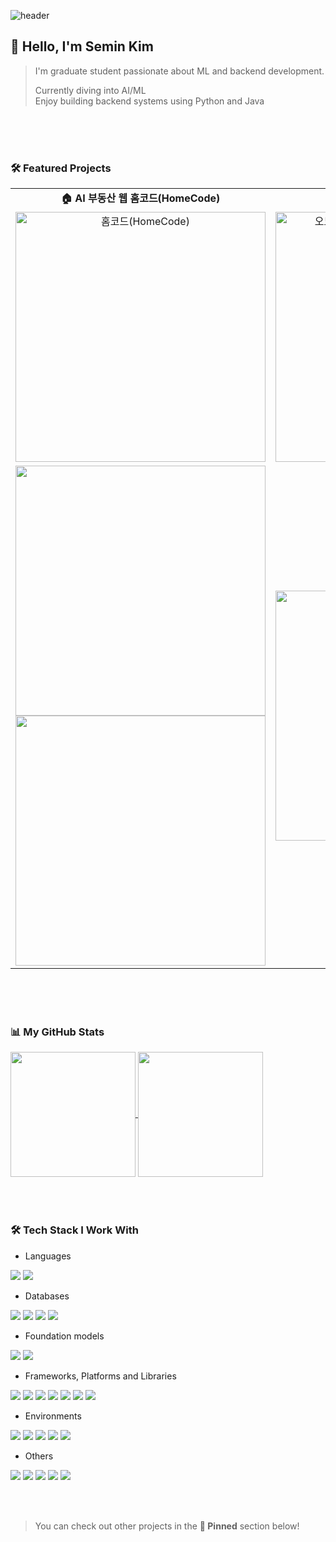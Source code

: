 <div> 

![header](https://capsule-render.vercel.app/api?type=wave&color=FBBCBA&height=140&section=header&fontColor=F6546A&fontSize=40&animation=fadeIn&fontAlignY=55&desc=%20)
## 👋 Hello, I'm Semin Kim 
> I'm graduate student passionate about ML and backend development.
>
> Currently diving into AI/ML <br>
> Enjoy building backend systems using Python and Java
>
<!--<img src="https://img.shields.io/badge/github%20pages-121013?style=for-the-badge&logo=github&logoColor=white">-->


<br><br><br>
### 🛠️ Featured Projects
<table>
  <tr>
    <td width="450" align="center">
      <b>🏠 AI 부동산 웹 홈코드(HomeCode)</b><br>
    </td>
    <td width="450" align="center">
      <b>📘 AI 오답노트 앱 오노(OnO)</b><br>
    </td>
  </tr>
  <tr>
    <td width="450" align="center">
        <img width="400" src="https://github.com/user-attachments/assets/d5e40d2d-c9a5-4f88-93a6-c64a50bed77f" alt="홈코드(HomeCode)">
    </td>
    <td width="450" align="center">
        <img width="400" src="https://github.com/user-attachments/assets/ccc5ffcc-af26-4d33-af78-ba61189c236d" alt="오노(OnO)-손쉬운 나만의 진정한 오답노트"><br>
    </td>
  </tr>
  <tr>
    <td width="450">
      <a href="https://github.com/semnisem/HomeCode-BE" target="_blank">
         <img width="400" src="https://github-readme-stats.vercel.app/api/pin/?username=semnisem&repo=HomeCode-BE" />
      </a>
      <a href="https://github.com/semnisem/HomeCode-FE" target="_blank">
        <img width="400" src="https://github-readme-stats.vercel.app/api/pin/?username=semnisem&repo=HomeCode-FE" />
      </a>
    </td>
    <td width="450" align="center">
      <a href="https://github.com/AI-SIP/.github/blob/main/profile/README.md" target="_blank">
        <img width="400" src="https://github-readme-stats.vercel.app/api/pin/?username=AI-SIP&repo=OnO_AI_AND_SERVER" />
      </a>
    </td>
  </tr>
</table>



<br><br><br>
### 📊 My GitHub Stats
<a href="https://github-readme-stats.vercel.app/api?username=semnisem&theme=dracula&show_icons=true">
  <img height=200 align="center" src="https://github-readme-stats.vercel.app/api?username=semnisem&theme=dracula&show_icons=true" />
</a>
<a href="https://github-readme-stats.vercel.app/api?username=semnisem&theme=dracula&show_icons=true">
  <img height=200 align="center" src="https://github-readme-stats.vercel.app/api/top-langs?username=semnisem&theme=dracula&langs_count=8" />
</a>
<br><br><br><br>

### 🛠️ Tech Stack I Work With
- Languages <br>
<img src="https://img.shields.io/badge/python-3670A0?style=for-the-badge&logo=python&logoColor=ffdd54">
<img src="https://img.shields.io/badge/java-%23ED8B00.svg?style=for-the-badge&logo=openjdk&logoColor=white">
<br>

- Databases <br>
<img src="https://img.shields.io/badge/mysql-4479A1.svg?style=for-the-badge&logo=mysql&logoColor=white">
<img src="https://img.shields.io/badge/OracleSQL-F80000?style=for-the-badge&logo=oracle&logoColor=white">
<img src="https://img.shields.io/badge/Milvus-00A1EA.svg?style=for-the-badge&logo=Milvus&logoColor=white">
<img src="https://img.shields.io/badge/MongoDB-%234ea94b.svg?style=for-the-badge&logo=mongodb&logoColor=white">
<br>

- Foundation models <br>
<img src="https://img.shields.io/badge/YOLO--v11-111F68.svg?style=for-the-badge&logo=YOLO&logoColor=white">
<img src="https://img.shields.io/badge/Meta--sam-0467DF.svg?style=for-the-badge&logo=Meta&logoColor=white">
<br>

- Frameworks, Platforms and Libraries <br>
<img src="https://img.shields.io/badge/PyTorch-EE4C2C?style=for-the-badge&logo=pytorch&logoColor=white">
<img src="https://img.shields.io/badge/numpy-%23013243.svg?style=for-the-badge&logo=numpy&logoColor=white">
<img src="https://img.shields.io/badge/FastAPI-009688.svg?style=for-the-badge&logo=FastAPI&logoColor=white">
<img src="https://img.shields.io/badge/Spring-6DB33F.svg?style=for-the-badge&logo=Spring&logoColor=white">
<img src="https://img.shields.io/badge/flask-%23000.svg?style=for-the-badge&logo=flask&logoColor=white">
<img src="https://img.shields.io/badge/Docker-2496ED.svg?style=for-the-badge&logo=Docker&logoColor=white">
<img src="https://img.shields.io/badge/github%20actions-%232671E5.svg?style=for-the-badge&logo=githubactions&logoColor=white">
<br>

- Environments <br>
<img src="https://img.shields.io/badge/Linux-FCC624?style=for-the-badge&logo=linux&logoColor=black">
<img src="https://img.shields.io/badge/Ubuntu-E95420?style=for-the-badge&logo=ubuntu&logoColor=white">
<img src="https://img.shields.io/badge/Apache%20Tomcat-F8DC75.svg?style=for-the-badge&logo=Apache-Tomcat&logoColor=black">
<img src="https://img.shields.io/badge/AWS-FF6F00.svg?style=for-the-badge&logo=amazon-aws&logoColor=white">
<img src="https://img.shields.io/badge/GoogleCloud-%234285F4.svg?style=for-the-badge&logo=google-cloud&logoColor=white">
<br>

- Others <br>
<img src="https://img.shields.io/badge/git-%23F05033.svg?style=for-the-badge&logo=git&logoColor=white">
<img src="https://img.shields.io/badge/gitlab-%23181717.svg?style=for-the-badge&logo=gitlab&logoColor=white">
<img src="https://img.shields.io/badge/jira-%230A0FFF.svg?style=for-the-badge&logo=jira&logoColor=white">
<img src="https://img.shields.io/badge/Notion-000000?style=for-the-badge&logo=notion&logoColor=white">
<img src="https://img.shields.io/badge/figma-%23F24E1E.svg?style=for-the-badge&logo=figma&logoColor=white">


<br><br>
> You can check out other projects in the <b>📌 Pinned</b> section below!


<!-- ### 🔭 I've published
<a href="https://github.com/CapstoneDesign-SF/TimesNet-Light">
  <img width=400 src="https://github.com/user-attachments/assets/ea738732-d9ae-4a08-8697-4ae6d1fa9c7f"/><br>
  <img width=400 src="https://github-readme-stats.vercel.app/api/pin/?username=CapstoneDesign-SF&repo=TimesNet-Light" />
</a>

<img src="https://img.shields.io/badge/스택이름-색상코드?style=for-the-badge&logo=로고명&logoColor=white">
-->

